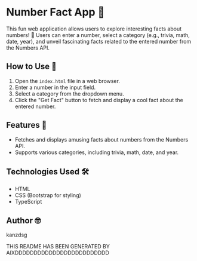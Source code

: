 # Number Fact App 🚀

This fun web application allows users to explore interesting facts about numbers! 🎉 Users can enter a number, select a category (e.g., trivia, math, date, year), and unveil fascinating facts related to the entered number from the Numbers API.

## How to Use 🤔

1. Open the `index.html` file in a web browser.
2. Enter a number in the input field.
3. Select a category from the dropdown menu.
4. Click the "Get Fact" button to fetch and display a cool fact about the entered number.

## Features 🌟

- Fetches and displays amusing facts about numbers from the Numbers API.
- Supports various categories, including trivia, math, date, and year.

## Technologies Used 🛠️

- HTML
- CSS (Bootstrap for styling)
- TypeScript

## Author 🤓

kanzdsg

THIS README HAS BEEN GENERATED BY AIXDDDDDDDDDDDDDDDDDDDDDDDDD
